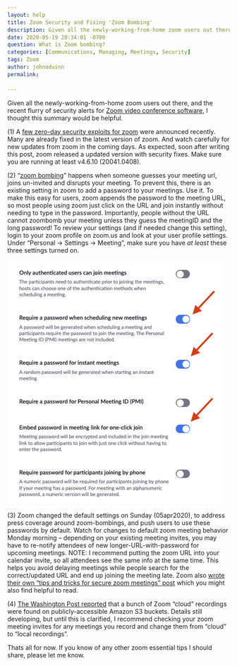```yaml
---
layout: help
title: Zoom Security and Fixing 'Zoom Bombing'
description: Given all the newly-working-from-home zoom users out there, and the recent flurry of security alerts for Zoom video conference software, I thought this summary would be helpful.
date: 2020-05-19 20:34:01 -0700
question: What is Zoom bombing?
categories: [Communications, Managing, Meetings, Security]
tags: Zoom
author: johnoduinn
permalink: 

---
```


Given all the newly-working-from-home zoom users out there, and the recent flurry of security alerts for [Zoom video conference software](http://zoom.us/), I thought this summary would be helpful.

(1) A [few zero-day security exploits for zoom](https://cve.mitre.org/cgi-bin/cvekey.cgi?keyword=zoom) were announced recently. Many are already fixed in the latest version of zoom. And watch carefully for new updates from zoom in the coming days. As expected, soon after writing this post, zoom released a updated version with security fixes. Make sure you are running at least v4.6.10 (20041.0408).

(2) “[zoom bombing](https://en.wikipedia.org/wiki/Zoombombing)” happens when someone guesses your meeting url, joins un-invited and disrupts your meeting. To prevent this, there is an existing setting in zoom to add a password to your meetings. Use it. To make this easy for users, zoom appends the password to the meeting URL, so most people using zoom just click on the URL and join instantly without needing to type in the password. Importantly, people without the URL cannot zoombomb your meeting unless they guess the meetingID and the long password! To review your settings (and if needed change this setting), login to your zoom profile on zoom.us and look at your user profile settings. Under “Personal -> Settings -> Meeting”, make sure you have *at least* these three settings turned on.

![Zoom security settings](/img/posts/zoom-security-settings.png)

(3) Zoom changed the default settings on Sunday (05apr2020), to address press coverage around zoom-bombings, and push users to use these passwords by default. Watch for changes to default zoom meeting behavior Monday morning – depending on your existing meeting invites, you may have to re-notify attendees of new longer-URL-with-password for upcoming meetings. NOTE: I recommend putting the zoom URL into your calendar invite, so all attendees see the same info at the same time. This helps you avoid delaying meetings while people search for the correct/updated URL and end up joining the meeting late. Zoom also [wrote their own “tips and tricks for secure zoom meetings” post](https://blog.zoom.us/wordpress/2019/12/04/hosts-admins-secure-zoom-meeting-experience) which you might also find helpful to read.

(4) [The Washington Post reported](https://www.washingtonpost.com/technology/2020/04/03/thousands-zoom-video-calls-left-exposed-open-web) that a bunch of Zoom “cloud” recordings were found on publicly-accessible Amazon S3 buckets. Details still developing, but until this is clarified, I recommend checking your zoom meeting invites for any meetings you record and change them from “cloud” to “local recordings”.

Thats all for now. If you know of any other zoom essential tips I should share, please let me know. 